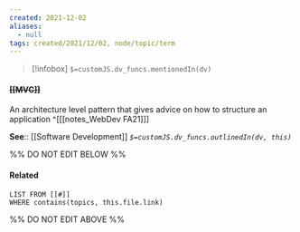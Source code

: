 ```yaml
---
created: 2021-12-02 
aliases:
  - null
tags: created/2021/12/02, node/topic/term
---
```

> [!infobox]
`$=customJS.dv_funcs.mentionedIn(dv)`

#### <s class="topic-title">[[MVC]]</s>
An architecture level pattern that gives advice on how to structure an application
^[[[notes_WebDev FA21]]]

**See**:: [[Software Development]]
*`$=customJS.dv_funcs.outlinedIn(dv, this)`*

%% DO NOT EDIT BELOW %%
#### Related 
```dataview
LIST FROM [[#]]
WHERE contains(topics, this.file.link)
```
%% DO NOT EDIT ABOVE %%
